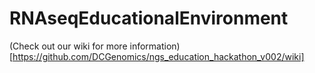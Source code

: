# RNAseqEducationalEnvironment
(Check out our wiki for more information)[https://github.com/DCGenomics/ngs_education_hackathon_v002/wiki]
